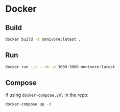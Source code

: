 # Docker

## Build
```bash
docker build -t omnivore:latest .
```

## Run
```bash
docker run -it --rm -p 3000:3000 omnivore:latest
```

## Compose
If using `docker-compose.yml` in the repo:
```bash
docker-compose up -d
```
